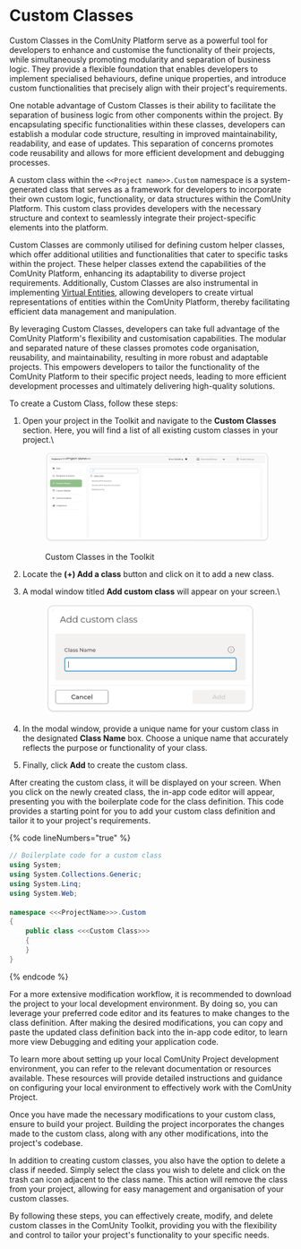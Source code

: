 # Custom Classes

Custom Classes in the ComUnity Platform serve as a powerful tool for developers to enhance and customise the functionality of their projects, while simultaneously promoting modularity and separation of business logic. They provide a flexible foundation that enables developers to implement specialised behaviours, define unique properties, and introduce custom functionalities that precisely align with their project's requirements.

One notable advantage of Custom Classes is their ability to facilitate the separation of business logic from other components within the project. By encapsulating specific functionalities within these classes, developers can establish a modular code structure, resulting in improved maintainability, readability, and ease of updates. This separation of concerns promotes code reusability and allows for more efficient development and debugging processes.

A custom class within the `<<Project name>>.Custom` namespace is a system-generated class that serves as a framework for developers to incorporate their own custom logic, functionality, or data structures within the ComUnity Platform. This custom class provides developers with the necessary structure and context to seamlessly integrate their project-specific elements into the platform.

Custom Classes are commonly utilised for defining custom helper classes, which offer additional utilities and functionalities that cater to specific tasks within the project. These helper classes extend the capabilities of the ComUnity Platform, enhancing its adaptability to diverse project requirements. Additionally, Custom Classes are also instrumental in implementing [Virtual Entities](broken-reference), allowing developers to create virtual representations of entities within the ComUnity Platform, thereby facilitating efficient data management and manipulation.

By leveraging Custom Classes, developers can take full advantage of the ComUnity Platform's flexibility and customisation capabilities. The modular and separated nature of these classes promotes code organisation, reusability, and maintainability, resulting in more robust and adaptable projects. This empowers developers to tailor the functionality of the ComUnity Platform to their specific project needs, leading to more efficient development processes and ultimately delivering high-quality solutions.

To create a Custom Class, follow these steps:

1.  Open your project in the Toolkit and navigate to the **Custom Classes** section. Here, you will find a list of all existing custom classes in your project.\\

    <figure><img src="../.gitbook/assets/image (281).png" alt=""><figcaption><p>Custom Classes in the Toolkit</p></figcaption></figure>
2. Locate the **(+) Add a class** button and click on it to add a new class.
3.  A modal window titled **Add custom class** will appear on your screen.\\

    <div align="left"><figure><img src="../.gitbook/assets/image (200).png" alt="" width="375"><figcaption></figcaption></figure></div>
4. In the modal window, provide a unique name for your custom class in the designated **Class Name** box. Choose a unique name that accurately reflects the purpose or functionality of your class.
5. Finally, click **Add** to create the custom class.

After creating the custom class, it will be displayed on your screen. When you click on the newly created class, the in-app code editor will appear, presenting you with the boilerplate code for the class definition. This code provides a starting point for you to add your custom class definition and tailor it to your project's requirements.

{% code lineNumbers="true" %}
```csharp
// Boilerplate code for a custom class
using System;
using System.Collections.Generic;
using System.Linq;
using System.Web;
        
namespace <<<ProjectName>>>.Custom
{
    public class <<<Custom Class>>>
    {
    }
}

```
{% endcode %}

For a more extensive modification workflow, it is recommended to download the project to your local development environment. By doing so, you can leverage your preferred code editor and its features to make changes to the class definition. After making the desired modifications, you can copy and paste the updated class definition back into the in-app code editor, to learn more view Debugging and editing your application code.

To learn more about setting up your local ComUnity Project development environment, you can refer to the relevant documentation or resources available. These resources will provide detailed instructions and guidance on configuring your local environment to effectively work with the ComUnity Project.

Once you have made the necessary modifications to your custom class, ensure to build your project. Building the project incorporates the changes made to the custom class, along with any other modifications, into the project's codebase.

In addition to creating custom classes, you also have the option to delete a class if needed. Simply select the class you wish to delete and click on the trash can icon adjacent to the class name. This action will remove the class from your project, allowing for easy management and organisation of your custom classes.

By following these steps, you can effectively create, modify, and delete custom classes in the ComUnity Toolkit, providing you with the flexibility and control to tailor your project's functionality to your specific needs.
